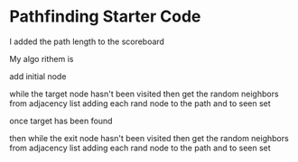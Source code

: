 # Pathfinding Starter Code

I added the path length to the scoreboard

My algo rithem is

add initial node

while the target node hasn't been visited then get the random neighbors from adjacency list adding each rand node to the path and to seen set

once target has been found

then while the exit node hasn't been visited then get the random neighbors from adjacency list adding each rand node to the path and to seen set
